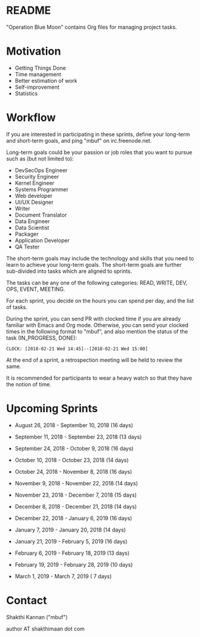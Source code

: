 README
======

"Operation Blue Moon" contains Org files for managing project tasks.

Motivation
==========

* Getting Things Done
* Time management
* Better estimation of work
* Self-improvement
* Statistics

Workflow
========

If you are interested in participating in these sprints, define your
long-term and short-term goals, and ping "mbuf" on irc.freenode.net.

Long-term goals could be your passion or job roles that you want to
pursue such as (but not limited to):

* DevSecOps Engineer
* Security Engineer
* Kernel Engineer
* Systems Programmer
* Web developer
* UI/UX Designer
* Writer
* Document Translator
* Data Engineer
* Data Scientist
* Packager
* Application Developer
* QA Tester

The short-term goals may include the technology and skills that you
need to learn to achieve your long-term goals. The short-term goals are
further sub-divided into tasks which are aligned to sprints.

The tasks can be any one of the following categories: READ, WRITE,
DEV, OPS, EVENT, MEETING.

For each sprint, you decide on the hours you can spend per day, and
the list of tasks.

During the sprint, you can send PR with clocked time if you are
already familiar with Emacs and Org mode. Otherwise, you can send your
clocked times in the following format to "mbuf", and also mention the
status of the task (IN_PROGRESS, DONE):

    CLOCK: [2018-02-21 Wed 14:45]--[2018-02-21 Wed 15:00]

At the end of a sprint, a retrospection meeting will be held to review
the same.

It is recommended for participants to wear a heavy watch so that they
have the notion of time.

Upcoming Sprints
================

* August    26, 2018 - September 10, 2018 (16 days)
* September 11, 2018 - September 23, 2018 (13 days)
* September 24, 2018 - October    9, 2018 (16 days)
* October   10, 2018 - October   23, 2018 (14 days)
* October   24, 2018 - November   8, 2018 (16 days)
* November   9, 2018 - November  22, 2018 (14 days)
* November  23, 2018 - December   7, 2018 (15 days)
* December   8, 2018 - December  21, 2018 (14 days)
* December  22, 2018 - January    6, 2019 (16 days)

* January   7, 2019 - January  20, 2018 (14 days)
* January  21, 2019 - February  5, 2019 (16 days)
* February  6, 2019 - February 18, 2019 (13 days)
* February 19, 2019 - February 28, 2019 (10 days)
* March     1, 2019 - March     7, 2019 ( 7 days)

Contact
=======

Shakthi Kannan ("mbuf")

author AT shakthimaan dot com
